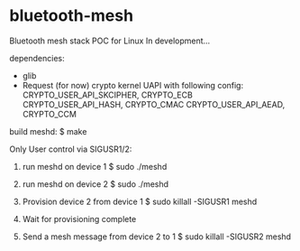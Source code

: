 # bluetooth-mesh
Bluetooth mesh stack POC for Linux
In development...

dependencies:
- glib
- Request (for now) crypto kernel UAPI with following config:
	CRYPTO_USER_API_SKCIPHER, CRYPTO_ECB
	CRYPTO_USER_API_HASH, CRYPTO_CMAC
	CRYPTO_USER_API_AEAD, CRYPTO_CCM


build meshd:
$ make


Only User control via SIGUSR1/2:

1. run meshd on device 1
	$ sudo ./meshd

2. run meshd on device 2
	$ sudo ./meshd

3. Provision device 2 from device 1
	$ sudo killall -SIGUSR1 meshd

4. Wait for provisioning complete

5. Send a mesh message from device 2 to 1
	$ sudo killall -SIGUSR2 meshd
